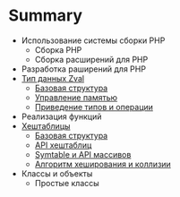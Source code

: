 # Summary

* Использование системы сборки PHP
   * Cборка PHP
   * Сборка расширений для PHP
* Разработка раширений для PHP
* [Тип данных Zval](tip_dannih_zval/README.md)
   * [Базовая структура](tip_dannih_zval/bazovaya_struktura.md)
   * [Управление памятью](tip_dannih_zval/upravlenie_pamyatyu.md)
   * [Приведение типов и операции](tip_dannih_zval/privedenie_tipov_i_operatsii.md)
* Реализация функций
* [Хештаблицы](heshtablitsi/README.md)
   * [Базовая структура](heshtablitsi/bazovaya_struktura.md)
   * [API хештаблиц](heshtablitsi/api_heshtablits.md)
   * [Symtable и API массивов](heshtablitsi/symtable_and_array_api.md)
   * [Алгоритм хеширования и коллизии](heshtablitsi/algoritm_heshirovaniya_i_kollizii.md)
* Классы и объекты
   * Простые классы

